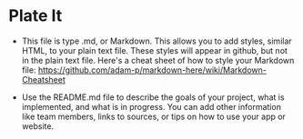 # Plate It

- This file is type .md, or Markdown.  This allows you to add styles, similar HTML, to your plain text file.  These styles will appear in github, but not in the plain text file.  Here's a cheat sheet of how to style your Markdown file: https://github.com/adam-p/markdown-here/wiki/Markdown-Cheatsheet

- Use the README.md file to describe the goals of your project, what is implemented, and what is in progress.  You can add other information like team members, links to sources, or tips on how to use your app or website.

